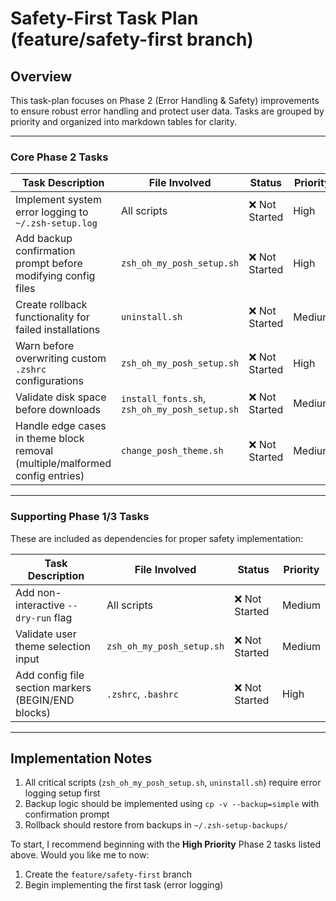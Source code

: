 # Safety-First Task Plan (feature/safety-first branch)

## Overview

This task-plan focuses on Phase 2 (Error Handling & Safety) improvements to ensure robust error handling and protect user data. Tasks are grouped by priority and organized into markdown tables for clarity.

---

### Core Phase 2 Tasks

| Task Description                                                             | File Involved                                 | Status         | Priority |
| ---------------------------------------------------------------------------- | --------------------------------------------- | -------------- | -------- |
| Implement system error logging to `~/.zsh-setup.log`                         | All scripts                                   | ❌ Not Started | High     |
| Add backup confirmation prompt before modifying config files                 | `zsh_oh_my_posh_setup.sh`                     | ❌ Not Started | High     |
| Create rollback functionality for failed installations                       | `uninstall.sh`                                | ❌ Not Started | Medium   |
| Warn before overwriting custom `.zshrc` configurations                       | `zsh_oh_my_posh_setup.sh`                     | ❌ Not Started | High     |
| Validate disk space before downloads                                         | `install_fonts.sh`, `zsh_oh_my_posh_setup.sh` | ❌ Not Started | Medium   |
| Handle edge cases in theme block removal (multiple/malformed config entries) | `change_posh_theme.sh`                        | ❌ Not Started | Medium   |

---

### Supporting Phase 1/3 Tasks

These are included as dependencies for proper safety implementation:

| Task Description                                   | File Involved             | Status         | Priority |
| -------------------------------------------------- | ------------------------- | -------------- | -------- |
| Add non-interactive `--dry-run` flag               | All scripts               | ❌ Not Started | Medium   |
| Validate user theme selection input                | `zsh_oh_my_posh_setup.sh` | ❌ Not Started | Medium   |
| Add config file section markers (BEGIN/END blocks) | `.zshrc`, `.bashrc`       | ❌ Not Started | High     |

---

## Implementation Notes

1. All critical scripts (`zsh_oh_my_posh_setup.sh`, `uninstall.sh`) require error logging setup first
2. Backup logic should be implemented using `cp -v --backup=simple` with confirmation prompt
3. Rollback should restore from backups in `~/.zsh-setup-backups/`

To start, I recommend beginning with the **High Priority** Phase 2 tasks listed above. Would you like me to now:

1. Create the `feature/safety-first` branch
2. Begin implementing the first task (error logging)
